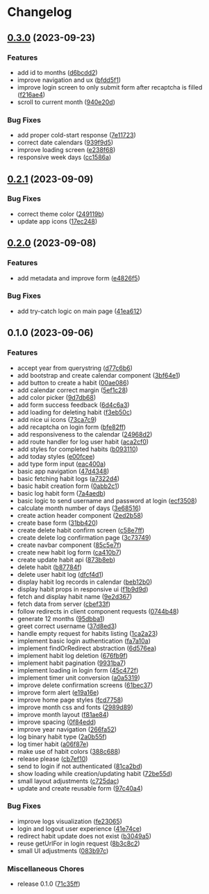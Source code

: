 # Changelog

## [0.3.0](https://github.com/allisonmachado/heatmaps-client/compare/v0.2.1...v0.3.0) (2023-09-23)


### Features

* add id to months ([d6bcdd2](https://github.com/allisonmachado/heatmaps-client/commit/d6bcdd21243ae8f6f9cc108bfa9ff5cd0f03fc7f))
* improve  navigation and ux ([bfdd5f1](https://github.com/allisonmachado/heatmaps-client/commit/bfdd5f181fb0d283331f58e2f832f16272446122))
* improve login screen to only submit form after recaptcha is filled ([f216ae4](https://github.com/allisonmachado/heatmaps-client/commit/f216ae4ad9dafc725673f2f4f87864a17ce09ffc))
* scroll to current month ([940e20d](https://github.com/allisonmachado/heatmaps-client/commit/940e20dfc82e7d2a7f2231b609b4349286689adf))


### Bug Fixes

* add proper cold-start response ([7e11723](https://github.com/allisonmachado/heatmaps-client/commit/7e11723cb22f15e169a4f20c7bd116c43e015071))
* correct date calendars ([939f9d5](https://github.com/allisonmachado/heatmaps-client/commit/939f9d548f9d4d700c4ddd49f9878c6ad5ef2e92))
* improve loading screen ([e238f68](https://github.com/allisonmachado/heatmaps-client/commit/e238f6846a75e07141793ef9e6b75e24acce68a9))
* responsive week days ([cc1586a](https://github.com/allisonmachado/heatmaps-client/commit/cc1586ae0b400d5c6425fad4cbda4b88f275bcf4))

## [0.2.1](https://github.com/allisonmachado/heatmaps-client/compare/v0.2.0...v0.2.1) (2023-09-09)


### Bug Fixes

* correct theme color ([249119b](https://github.com/allisonmachado/heatmaps-client/commit/249119ba7bbba94324792b41c937e4eb808409ea))
* update app icons ([17ec248](https://github.com/allisonmachado/heatmaps-client/commit/17ec248a6b6636998494de07ac0de09e5e6b1223))

## [0.2.0](https://github.com/allisonmachado/heatmaps-client/compare/v0.1.0...v0.2.0) (2023-09-08)


### Features

* add metadata and improve form ([e4826f5](https://github.com/allisonmachado/heatmaps-client/commit/e4826f51e0844edf307ad54fab71202112f4a258))


### Bug Fixes

* add try-catch logic on main page ([41ea612](https://github.com/allisonmachado/heatmaps-client/commit/41ea6127c6b2e1c6859eac08161b54461e812fd9))

## 0.1.0 (2023-09-06)


### Features

* accept year from querystring ([d77c6b6](https://github.com/allisonmachado/heatmaps-client/commit/d77c6b61b7e64acb766a4f5d8a6ddfa2c69aef1d))
* add bootstrap and create calendar component ([3bf64e1](https://github.com/allisonmachado/heatmaps-client/commit/3bf64e197b536c9ead27ba6aa9507cef944ed8cb))
* add button to create a habit ([00ae086](https://github.com/allisonmachado/heatmaps-client/commit/00ae086062799d90ecc56fd64df882e1685aad06))
* add calendar correct margin ([5ef1c28](https://github.com/allisonmachado/heatmaps-client/commit/5ef1c2834cbb3c6a12998eee84fca74c850e7247))
* add color picker ([9d7db68](https://github.com/allisonmachado/heatmaps-client/commit/9d7db6843adbac97cbf92970c871cf1c09da2f6b))
* add form success feedback ([6d4c6a3](https://github.com/allisonmachado/heatmaps-client/commit/6d4c6a32cdceff62587ddeb732e2e0ca398c8c2d))
* add loading for deleting habit ([f3eb50c](https://github.com/allisonmachado/heatmaps-client/commit/f3eb50c6d87542dae25e76dd71195699e07ce0ac))
* add nice ui icons ([73ca7c9](https://github.com/allisonmachado/heatmaps-client/commit/73ca7c9c58ac4e9cf76077a78a2d03d2734931d0))
* add recaptcha on login form ([bfe82ff](https://github.com/allisonmachado/heatmaps-client/commit/bfe82ffc8721050186b72b2013dd942dce25e7c7))
* add responsiveness to the calendar ([24968d2](https://github.com/allisonmachado/heatmaps-client/commit/24968d28f120bb7d267727d0ce38bfc2c1502de3))
* add route handler for log user habit ([aca2cf0](https://github.com/allisonmachado/heatmaps-client/commit/aca2cf08f59c8998870c40bc2a3562914b41038e))
* add styles for completed habits ([b093110](https://github.com/allisonmachado/heatmaps-client/commit/b0931106d10c15c0c145b64e4effd5d19e498365))
* add today styles ([e00fcee](https://github.com/allisonmachado/heatmaps-client/commit/e00fcee631fb1a784a128a2909ad7ed33b0d74b1))
* add type form input ([eac400a](https://github.com/allisonmachado/heatmaps-client/commit/eac400a0adcca1db16662f85adc40d727da98805))
* basic app navigation ([47d4348](https://github.com/allisonmachado/heatmaps-client/commit/47d4348589757534e6654c8315edb4ae96f9ba7a))
* basic fetching habit logs ([a7322d4](https://github.com/allisonmachado/heatmaps-client/commit/a7322d434960833dbcba5d73959e732e12ac03d1))
* basic habit creation form ([0abb2c1](https://github.com/allisonmachado/heatmaps-client/commit/0abb2c1a269e718bacaa18e9a21464bda89d5dcd))
* basic log habit form ([7a4aedb](https://github.com/allisonmachado/heatmaps-client/commit/7a4aedb6658596c6599272341072275d824e8c83))
* basic logic to send username and password at login ([ecf3508](https://github.com/allisonmachado/heatmaps-client/commit/ecf3508cebc5fa90693902bb2394c4f2c60a247c))
* calculate month number of days ([3e68516](https://github.com/allisonmachado/heatmaps-client/commit/3e68516fd65d95e5179bc6ca20bad5a4c90421a6))
* create action header component ([2ed2b58](https://github.com/allisonmachado/heatmaps-client/commit/2ed2b58b62a27323c4d089a8d36c86405dade764))
* create base form ([31bb420](https://github.com/allisonmachado/heatmaps-client/commit/31bb42009abb2095b9f95500a14ab10c70f9f11f))
* create delete habit confirm screen ([c58e7ff](https://github.com/allisonmachado/heatmaps-client/commit/c58e7ff932a8cdcd3c6fdb3f8192078aa0af8cc9))
* create delete log confirmation page ([3c73749](https://github.com/allisonmachado/heatmaps-client/commit/3c737493ac2d0c6130f37eacbfd40ad3652ab35f))
* create navbar component ([85c5e7f](https://github.com/allisonmachado/heatmaps-client/commit/85c5e7fdbdfb58f7cbefda089d49cc541c00f84b))
* create new habit log form ([ca410b7](https://github.com/allisonmachado/heatmaps-client/commit/ca410b79e9a1ccad1a7cef703fd628dc3eaf8dfa))
* create update habit api ([873b8eb](https://github.com/allisonmachado/heatmaps-client/commit/873b8eb652a422bafdf8db0f30468df5be7c9c25))
* delete habit ([b87784f](https://github.com/allisonmachado/heatmaps-client/commit/b87784f487ee6a2b0f01f384a553ee4c9c6ae447))
* delete user habit log ([dfcf4d1](https://github.com/allisonmachado/heatmaps-client/commit/dfcf4d199c43842c65e16b829ae477152c5e72fc))
* display habit log records in calendar ([beb12b0](https://github.com/allisonmachado/heatmaps-client/commit/beb12b020f9787110d7f456444293364c260a354))
* display habit props in responsive ui ([f1b9d9d](https://github.com/allisonmachado/heatmaps-client/commit/f1b9d9d98ea9e14f6bfc44ddcefb1f175136273d))
* fetch and display habit name ([9e2d367](https://github.com/allisonmachado/heatmaps-client/commit/9e2d3674a2d9cfbae83f985da88509d40366c360))
* fetch data from server ([cbef33f](https://github.com/allisonmachado/heatmaps-client/commit/cbef33ff98bef8845c8b7ea788a4cb75c19b20b9))
* follow redirects in client component requests ([0744b48](https://github.com/allisonmachado/heatmaps-client/commit/0744b48f736627f06b750578c3a819cb0c0ef7cd))
* generate 12 months ([95dbba1](https://github.com/allisonmachado/heatmaps-client/commit/95dbba19bf06aa0df87a9e157fbfaf87362649d8))
* greet correct username ([37d8ed3](https://github.com/allisonmachado/heatmaps-client/commit/37d8ed3b080d13c77e6da06ca8f48b972d286b61))
* handle empty request for habits listing ([1ca2a23](https://github.com/allisonmachado/heatmaps-client/commit/1ca2a23defcd5ea37b2551a8de42921f9fc979e2))
* implement basic login authentication ([fa7a10a](https://github.com/allisonmachado/heatmaps-client/commit/fa7a10a7d4e658cc40757083d67e3144ed39e13f))
* implement findOrRedirect abstraction ([6d576ea](https://github.com/allisonmachado/heatmaps-client/commit/6d576ea3ac54a325ae8b318edf19ede695884d35))
* implement habit log deletion ([676fb9f](https://github.com/allisonmachado/heatmaps-client/commit/676fb9f653cb1127a6cad2325efbdae194f1fb9c))
* implement habit pagination ([9931ba7](https://github.com/allisonmachado/heatmaps-client/commit/9931ba7f26e5381fcda21fa6765d1e118ea2aa98))
* implement loading in login form ([45c472f](https://github.com/allisonmachado/heatmaps-client/commit/45c472fc444ecd6e61ef229cf6700236288d55b5))
* implement timer unit conversion ([a0a5319](https://github.com/allisonmachado/heatmaps-client/commit/a0a53198d3055bcd9c65a058e8692b126a1e04bb))
* improve delete confirmation screens ([61bec37](https://github.com/allisonmachado/heatmaps-client/commit/61bec370a1e8313e32930edf0dac5c1f761f91a3))
* improve form alert ([e19a16e](https://github.com/allisonmachado/heatmaps-client/commit/e19a16e84796af180c3bce10f3427fa559da5673))
* improve home page styles ([fcd7758](https://github.com/allisonmachado/heatmaps-client/commit/fcd7758d1f2a1770ca8a83b846f9aac8636e552e))
* improve month css and fonts ([2989d89](https://github.com/allisonmachado/heatmaps-client/commit/2989d898f67781a0cbf2317ae924118c96ee852b))
* improve month layout ([f81ae84](https://github.com/allisonmachado/heatmaps-client/commit/f81ae840aee59ebb980fa6755f0b0b8b1526a197))
* improve spacing ([0f84edd](https://github.com/allisonmachado/heatmaps-client/commit/0f84edd2ccf63756b883c508335068ec80bfb3ef))
* improve year navigation ([266fa52](https://github.com/allisonmachado/heatmaps-client/commit/266fa52a6f0cdaf94212650a61a2108d45d26b11))
* log binary habit type ([2a0b55f](https://github.com/allisonmachado/heatmaps-client/commit/2a0b55f234dac1c7f73f565660c6bfac0a2693a4))
* log timer habit ([a06f87e](https://github.com/allisonmachado/heatmaps-client/commit/a06f87e124ace875476698d846cd51454964f6f0))
* make use of habit colors ([388c688](https://github.com/allisonmachado/heatmaps-client/commit/388c688ac5b56a596cb33c19697ef9ee24cd7e65))
* release please ([cb7ef10](https://github.com/allisonmachado/heatmaps-client/commit/cb7ef100190f61472998387c78372f01a4f55685))
* send to login if not authenticated ([81ca2bd](https://github.com/allisonmachado/heatmaps-client/commit/81ca2bd27896a32f73afe5f46e32c00e6c26c992))
* show loading while creation/updating habit ([72be55d](https://github.com/allisonmachado/heatmaps-client/commit/72be55d37bd9e9cf4056e3aadd1cb49200f145dc))
* small layout adjustments ([c725dac](https://github.com/allisonmachado/heatmaps-client/commit/c725dac0a9c17af63642f6d7e156591b539b4373))
* update and create reusable form ([97c40a4](https://github.com/allisonmachado/heatmaps-client/commit/97c40a4175fb57f6736821dc455af98877d59838))


### Bug Fixes

* improve logs visualization ([fe23065](https://github.com/allisonmachado/heatmaps-client/commit/fe23065e481f7ec3f460ee35a2c2ef0b57b1fe53))
* login and logout user experience ([41e74ce](https://github.com/allisonmachado/heatmaps-client/commit/41e74cec339f649f9296f929261b074ce5e7d12e))
* redirect habit update does not exist ([b3049a5](https://github.com/allisonmachado/heatmaps-client/commit/b3049a50639b3a95edb7a6391bb9f2342a0a25fa))
* reuse getUrlFor in login request ([8b3c8c2](https://github.com/allisonmachado/heatmaps-client/commit/8b3c8c282f07e0c446f44ec0e1a1c3566b059fb5))
* small UI adjustments ([083b97c](https://github.com/allisonmachado/heatmaps-client/commit/083b97cf1ef8027230e34a58aeb02e3be3d73185))


### Miscellaneous Chores

* release 0.1.0 ([71c35ff](https://github.com/allisonmachado/heatmaps-client/commit/71c35ff93666d14b56ffd542bfc192142e811f67))
